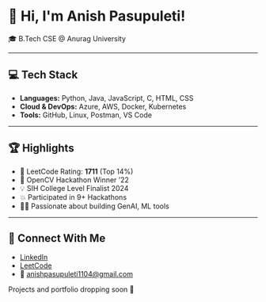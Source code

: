 # 👋 Hi, I'm Anish Pasupuleti!                       
                                                       
🎓 B.Tech CSE @ Anurag University                 
              
---                                                  
                                                      
## 💻 Tech Stack                                    
                           
- **Languages:** Python, Java, JavaScript, C, HTML, CSS                 
- **Cloud & DevOps:** Azure, AWS, Docker, Kubernetes       
- **Tools:** GitHub, Linux, Postman, VS Code   
 
---   
  
## 🏆 Highlights

- 🧠 LeetCode Rating: **1711** (Top 14%) 
- 🥇 OpenCV Hackathon Winner ’22
- 💡 SIH College Level Finalist 2024
- 💥 Participated in 9+ Hackathons
- 👨‍💻 Passionate about building GenAI, ML tools

--- 

## 🔗 Connect With Me

- [LinkedIn](https://www.linkedin.com/in/anishpasupuleti/)
- [LeetCode](https://leetcode.com/u/AnishSai/)
- 📧 anishpasupuleti1104@gmail.com

Projects and portfolio dropping soon 🚀
